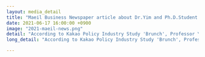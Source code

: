 ```yaml
---
layout: media_detail
title: "Maeil Business Newspaper article about Dr.Yim and Ph.D.Student Shinyoung Kim’s study using AI speakers."
date: 2021-06-17 16:00:00 +0900
image: "2021-maeil-news.png"
detail: "According to Kakao Policy Industry Study 'Brunch', Professor Yim and Ph.D. Student Shinyoung Kim conducted a research 'The effects of parent training about narrative interaction for parents with hearing loss who have children with normal hearing: a case study using AI speakers' and showed that AI speakers can promote children’s language development as they act as assistants in interaction between parents and children with hearing impairment."
long_detail: "According to Kakao Policy Industry Study 'Brunch', Professor Yim and Ph.D. Student Shinyoung Kim conducted a research on whether AI speakers can promote children’s language development if they act as assistants in interaction between parents and children with hearing impairment. The research team had five parents and children with hearing loss talk while listening to  stories in AI speaker for six weeks, and assessed the child’s story grammar production and comprehension abilities. They showed that children’s comprehension and production of story grammar increased as a result of using AI speakers . The research team said, “We expect AI speaker technology to solve the problem of technology alienation in hearing-impaired families, and to bring about quantitative and qualitative improvements in children’s language development as well as interaction between parents and children.” The study came as a result of digital inclusive research support project using AI speakers conducted by Kakao and Kakao Enterprise in 2020. 정욱, 'AI 스피커, 청각 지적 장애자 의사소통에 도움' 매일경제, 16-June-2021. [online]. Available: https://www.mk.co.kr/news/it/view/2021/06/585503/"

---
```


